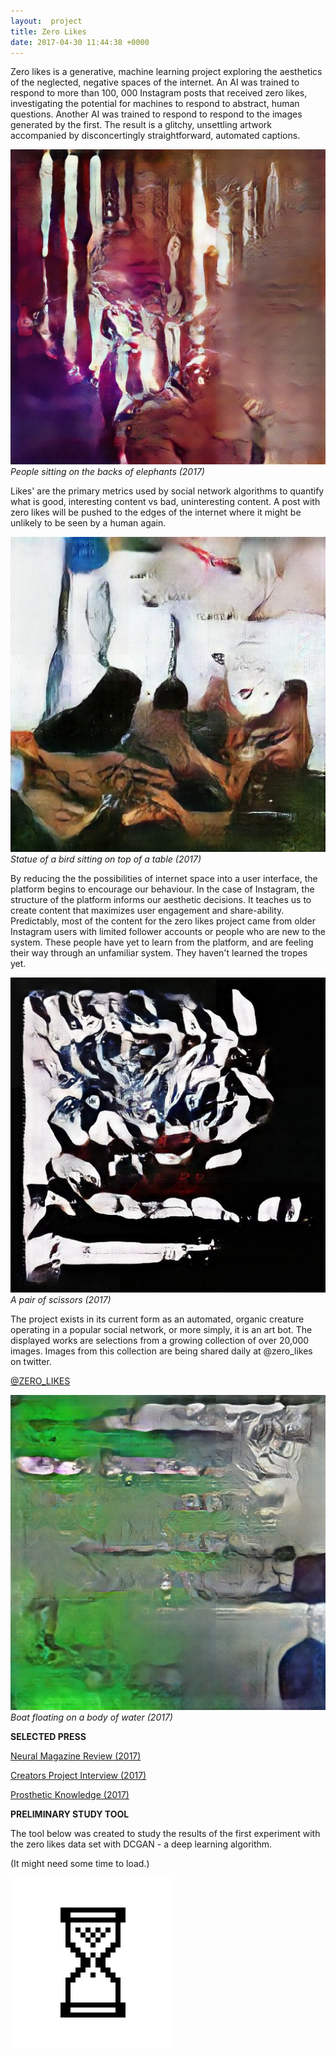 ```yaml
---
layout:  project
title: Zero Likes
date: 2017-04-30 11:44:38 +0000
---
```

Zero likes is a generative, machine learning project exploring the aesthetics of the neglected, negative spaces of the internet. An AI was trained to respond to more than 100, 000 Instagram posts that received zero likes, investigating the potential for machines to respond to abstract, human questions. Another AI was trained to respond to respond to the images generated by the first. The result is a glitchy, unsettling artwork accompanied by disconcertingly straightforward, automated captions.   

![](/assets/nolikes/101.jpg)
<br>
*People sitting on the backs of elephants (2017)*

Likes' are the primary metrics used by social network algorithms to quantify what is good, interesting content vs bad, uninteresting content. A post with zero likes will be pushed to the edges of the internet where it might be unlikely to be seen by a human again.   

![](/assets/nolikes/102.jpg)
<br>
*Statue of a bird sitting on top of a table (2017)*

By reducing the the possibilities of internet space into a user interface, the platform begins to encourage our behaviour. In the case of Instagram, the structure of the platform informs our aesthetic decisions. It teaches us to create content that maximizes user engagement and share-ability. Predictably, most of the content for the zero likes project came from older Instagram users with limited follower accounts or people who are new to the system. These people have yet to learn from the platform, and are feeling their way through an unfamiliar system. They haven't learned the tropes yet.   

![](/assets/nolikes/103.jpg)
<br>
*A pair of scissors (2017)*

The project exists in its current form as an automated, organic creature operating in a popular social network, or more simply, it is an art bot. The displayed works are selections from a growing collection of over 20,000 images. Images from this collection are being shared daily at @zero_likes on twitter.   


[@ZERO_LIKES](http://twitter.com/zero_likes)

![](/assets/nolikes/104.jpg)
<br>
*Boat floating on a body of water (2017)*

**SELECTED PRESS**

[Neural Magazine Review (2017)](http://neural.it/2017/10/zero-likes-the-aesthetics-of-nothingness-in-iconic-bulimia/)

[Creators Project Interview (2017)](https://creators.vice.com/en_au/article/z4jz3x/this-ai-creates-art-from-instagram-posts-with-zero-likes)

[Prosthetic Knowledge (2017) ](http://prostheticknowledge.tumblr.com/post/159689868186/zero-likes-machine-learning-art-bot-by-sam-hains)

**PRELIMINARY STUDY TOOL**

The tool below was created to study the results of the first experiment with the zero likes data set with DCGAN - a deep learning algorithm.

<div id="images" style="display:none;">
  <form id="radio">
    <input type="radio" name="check" value="Machine" checked> AI
    <input type="radio" name="check" value="Human"> Human
    <input type="radio" name="check" value="Mixed"> Mixed
  </form>
</div>
<div id="loader_img">
    <p>  (It might need some time to load.) </p>
    <img style="display:inline-block;" alt="" src="/assets/hourglass.gif"/>
</div>
<div id="loader_img_2" style="display:none;">
    <img style="display:inline-block;" alt="" src="/assets/hourglass.gif"/>
</div>
<script src="https://unpkg.com/imagesloaded@4/imagesloaded.pkgd.min.js"></script>
<script src="/assets/nolikes.js" type="text/javascript"></script>
